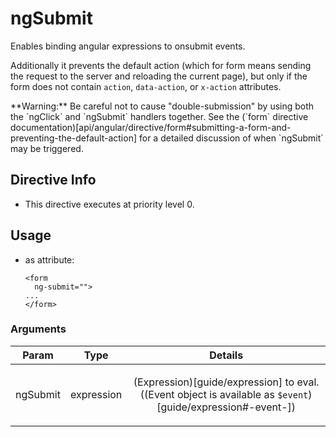 



# ngSubmit








Enables binding angular expressions to onsubmit events.

Additionally it prevents the default action (which for form means sending the request to the
server and reloading the current page), but only if the form does not contain `action`,
`data-action`, or `x-action` attributes.

<div class="alert alert-warning">
**Warning:** Be careful not to cause "double-submission" by using both the `ngClick` and
`ngSubmit` handlers together. See the
(`form` directive documentation)[api/angular/directive/form#submitting-a-form-and-preventing-the-default-action]
for a detailed discussion of when `ngSubmit` may be triggered.
</div>








## Directive Info


* This directive executes at priority level 0.


## Usage



* as attribute:
    ```
    <form
      ng-submit="">
    ...
    </form>
    ```




### Arguments

| Param | Type | Details |
| :--: | :--: | :--: |
| ngSubmit | expression | <p>(Expression)[guide/expression] to eval. ((Event object is available as <code>$event</code>)[guide/expression#-event-])</p>  |




